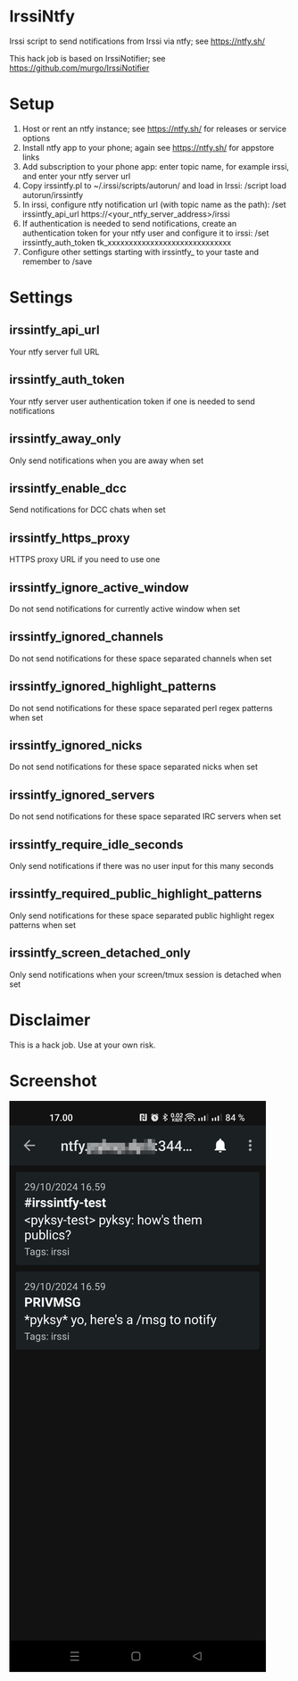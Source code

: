 # IrssiNtfy
Irssi script to send notifications from Irssi via ntfy; see https://ntfy.sh/

This hack job is based on IrssiNotifier; see https://github.com/murgo/IrssiNotifier

# Setup
1. Host or rent an ntfy instance; see https://ntfy.sh/ for releases or service options
2. Install ntfy app to your phone; again see https://ntfy.sh/ for appstore links
3. Add subscription to your phone app: enter topic name, for example irssi, and enter your ntfy server url
4. Copy irssintfy.pl to ~/.irssi/scripts/autorun/ and load in Irssi: /script load autorun/irssintfy
5. In irssi, configure ntfy notification url (with topic name as the path): /set irssintfy_api_url https://<your_ntfy_server_address>/irssi
6. If authentication is needed to send notifications, create an authentication token for your ntfy user and configure it to irssi: /set irssintfy_auth_token tk_xxxxxxxxxxxxxxxxxxxxxxxxxxxxx
7. Configure other settings starting with irssintfy_ to your taste and remember to /save

# Settings
## irssintfy_api_url
Your ntfy server full URL
## irssintfy_auth_token
Your ntfy server user authentication token if one is needed to send notifications
## irssintfy_away_only
Only send notifications when you are away when set
## irssintfy_enable_dcc
Send notifications for DCC chats when set
## irssintfy_https_proxy
HTTPS proxy URL if you need to use one
## irssintfy_ignore_active_window
Do not send notifications for currently active window when set
## irssintfy_ignored_channels
Do not send notifications for these space separated channels when set
## irssintfy_ignored_highlight_patterns
Do not send notifications for these space separated perl regex patterns when set
## irssintfy_ignored_nicks
Do not send notifications for these space separated nicks when set
## irssintfy_ignored_servers
Do not send notifications for these space separated IRC servers when set
## irssintfy_require_idle_seconds
Only send notifications if there was no user input for this many seconds
## irssintfy_required_public_highlight_patterns
Only send notifications for these space separated public highlight regex patterns when set
## irssintfy_screen_detached_only
Only send notifications when your screen/tmux session is detached when set

# Disclaimer
This is a hack job. Use at your own risk.

# Screenshot
![Screenshot from ntfy Android app](images/irssintfy.jpg)
